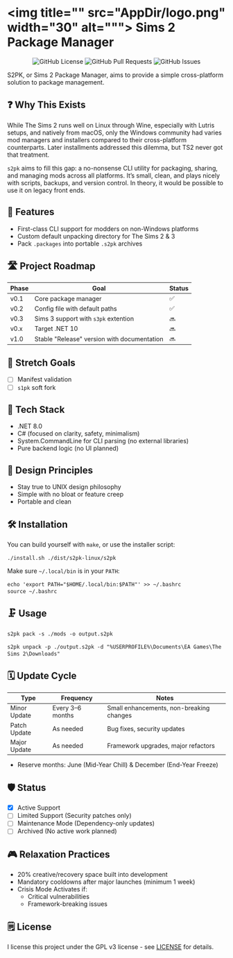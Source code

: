 # <img title="" src="AppDir/logo.png" width="30" alt="""> Sims 2 Package Manager

<p align="center">
<img alt="GitHub License" src="https://img.shields.io/github/license/tonytins/s2pk"> <img alt="GitHub Pull Requests" src="https://img.shields.io/github/issues-pr/tonytins/s2pk"> <img alt="GitHub Issues" src="https://img.shields.io/github/issues/tonytins/s2pk">

S2PK, or Sims 2 Package Manager, aims to provide a simple cross-platform solution to package management.

## ❓ Why This Exists

While The Sims 2 runs well on Linux through Wine, especially with Lutris setups, and natively from macOS, only the Windows community had varies mod managers and installers compared to their cross-platform counterparts. Later installments addressed this dilemma, but TS2 never got that treatment.

`s2pk` aims to fill this gap: a no-nonsense CLI utility for packaging, sharing, and managing mods across all platforms. It’s small, clean, and plays nicely with scripts, backups, and version control. In theory, it would be possible to use it on legacy front ends.

## 🚀 Features

- First-class CLI support for modders on non-Windows platforms
- Custom default unpacking directory for The Sims 2 & 3
- Pack `.packages` into portable `.s2pk` archives

## 🛣️ Project Roadmap

| Phase | Goal                                        | Status |
| ----- | ------------------------------------------- | ------ |
| v0.1  | Core package manager                        | ✅     |
| v0.2  | Config file with default paths              | ✅     |
| v0.3  | Sims 3 support with `s3pk` extention        | 🔜     |
| v0.x  | Target .NET 10                              | 🔜     |
| v1.0  | Stable "Release" version with documentation | 🔜     |

## 🎯 Stretch Goals

- [ ] Manifest validation
- [ ] `s1pk` soft fork

## 🧩 Tech Stack

- .NET 8.0
- C# (focused on clarity, safety, minimalism)
- System.CommandLine for CLI parsing (no external libraries)
- Pure backend logic (no UI planned)

## 📐 Design Principles

- Stay true to UNIX design philosophy
- Simple with no bloat or feature creep
- Portable and clean

## 🛠️ Installation

You can build yourself with `make`, or use the installer script:

```shell
./install.sh ./dist/s2pk-linux/s2pk
```

Make sure `~/.local/bin` is in your `PATH`:

```shell
echo 'export PATH="$HOME/.local/bin:$PATH"' >> ~/.bashrc
source ~/.bashrc
```

## 🗜️ Usage

```shell
s2pk pack -s ./mods -o output.s2pk
```

```shell
s2pk unpack -p ./output.s2pk -d "%USERPROFILE%\Documents\EA Games\The Sims 2\Downloads"
```

## 🗓️ Update Cycle

| Type         | Frequency        | Notes                                    |
| ------------ | ---------------- | ---------------------------------------- |
| Minor Update | Every 3–6 months | Small enhancements, non-breaking changes |
| Patch Update | As needed        | Bug fixes, security updates              |
| Major Update | As needed        | Framework upgrades, major refactors      |

- Reserve months: June (Mid-Year Chill) & December (End-Year Freeze)

## 🛡️ Status

- [x] Active Support
- [ ] Limited Support (Security patches only)
- [ ] Maintenance Mode (Dependency-only updates)
- [ ] Archived (No active work planned)

## 🎮 Relaxation Practices

- 20% creative/recovery space built into development
- Mandatory cooldowns after major launches (minimum 1 week)
- Crisis Mode Activates if:
  - Critical vulnerabilities
  - Framework-breaking issues

## 🗒️ License

I license this project under the GPL v3 license - see [LICENSE](LICENSE) for details.
